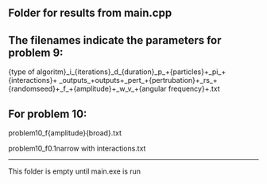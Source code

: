 Folder for results from main.cpp
--------------------------------------------

The filenames indicate the parameters for problem 9:
-----------------------------------------------------

{type of algoritm}\_i\_{iterations}\_d\_{duration}\_p\_+{particles}+\_pi\_+{interactions}+
\_outputs\_+outputs+\_pert\_+{pertrubation}+\_rs\_+{randomseed}+\_f\_+{amplitude}+\_w\_v\_+{angular frequency}+.txt

For problem 10:
--------------------

problem10\_f{amplitude}{broad}.txt

problem10\_f0.1narrow with interactions.txt


--------------------------------------------
This folder is empty until main.exe is run
